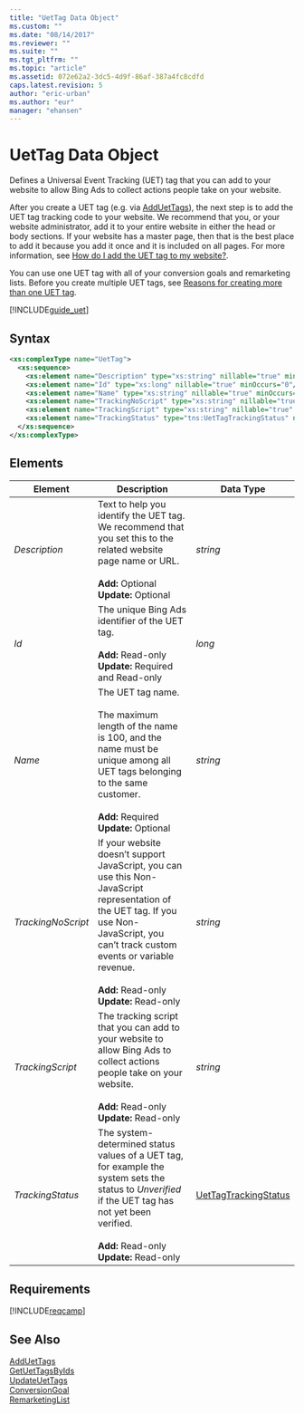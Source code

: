 ```yaml
---
title: "UetTag Data Object"
ms.custom: ""
ms.date: "08/14/2017"
ms.reviewer: ""
ms.suite: ""
ms.tgt_pltfrm: ""
ms.topic: "article"
ms.assetid: 072e62a2-3dc5-4d9f-86af-387a4fc8cdfd
caps.latest.revision: 5
author: "eric-urban"
ms.author: "eur"
manager: "ehansen"
---
```

# UetTag Data Object
Defines a Universal Event Tracking (UET) tag that you can add to your website to allow Bing Ads to collect actions people take on your website.

After you create a UET tag (e.g. via [AddUetTags](../campaign-api/adduettags-service-operation.md)), the next step is to add the UET tag tracking code to your website. We recommend that you, or your website administrator, add it to your entire website in either the head or body sections. If your website has a master page, then that is the best place to add it because you add it once and it is included on all pages. For more information, see [How do I add the UET tag to my website?](https://help.bingads.microsoft.com/#apex/3/en/56688/2).

You can use one UET tag with all of your conversion goals and remarketing lists. Before you create multiple UET tags, see [Reasons for creating more than one UET tag](https://help.bingads.microsoft.com/#apex/3/en/56685/2).

[!INCLUDE[guide_uet](../campaign-api/includes/guide-uet.md)]

## Syntax

```xml
<xs:complexType name="UetTag">
  <xs:sequence>
    <xs:element name="Description" type="xs:string" nillable="true" minOccurs="0"/>
    <xs:element name="Id" type="xs:long" nillable="true" minOccurs="0"/>
    <xs:element name="Name" type="xs:string" nillable="true" minOccurs="0"/>
    <xs:element name="TrackingNoScript" type="xs:string" nillable="true" minOccurs="0"/>
    <xs:element name="TrackingScript" type="xs:string" nillable="true" minOccurs="0"/>
    <xs:element name="TrackingStatus" type="tns:UetTagTrackingStatus" nillable="true" minOccurs="0"/>
  </xs:sequence>
</xs:complexType>
```

## <a name="Elements"></a>Elements

|Element|Description|Data Type|
|-----------|---------------|-------------|
|*Description*|Text to help you identify the UET tag. We recommend that you set this to the related website page name or URL.<br /><br />**Add:** Optional<br />**Update:** Optional|*string*|
|*Id*|The unique Bing Ads identifier of the UET tag.<br /><br />**Add:** Read-only<br />**Update:** Required and Read-only|*long*|
|*Name*|The UET tag name.<br/><br/>The maximum length of the name is 100, and the name must be unique among all UET tags belonging to the same customer.<br /><br />**Add:** Required<br />**Update:** Optional|*string*|
|*TrackingNoScript*|If your website doesn’t support JavaScript, you can use this Non-JavaScript representation of the UET tag. If you use Non-JavaScript, you can’t track custom events or variable revenue.<br /><br />**Add:** Read-only<br />**Update:** Read-only|*string*|
|*TrackingScript*|The tracking script that you can add to your website to allow Bing Ads to collect actions people take on your website.<br /><br />**Add:** Read-only<br />**Update:** Read-only|*string*|
|*TrackingStatus*|The system-determined status values of a UET tag, for example the system sets the status to *Unverified* if the UET tag has not yet been verified.<br /><br />**Add:** Read-only<br />**Update:** Read-only|[UetTagTrackingStatus](../campaign-api/uettagtrackingstatus-value-set.md)|

## Requirements
[!INCLUDE[reqcamp](../campaign-api/includes/reqcamp.md)]

## See Also
[AddUetTags](../campaign-api/adduettags-service-operation.md)  
[GetUetTagsByIds](../campaign-api/getuettagsbyids-service-operation.md)  
[UpdateUetTags](../campaign-api/updateuettags-service-operation.md)  
[ConversionGoal](../campaign-api/conversiongoal-data-object.md)  
[RemarketingList](../campaign-api/remarketinglist-data-object.md)  
